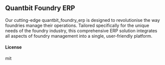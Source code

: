 ## Quantbit Foundry ERP

Our cutting-edge quantbit_foundry_erp is designed to revolutionise the way foundries manage their operations. Tailored specifically for the unique needs of the foundry industry, this comprehensive ERP solution integrates all aspects of foundry management into a single, user-friendly platform.

#### License

mit